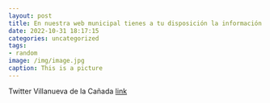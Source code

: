 ```yaml
---
layout: post
title: En nuestra web municipal tienes a tu disposición la información de las farmacias de guardia más cercanas. Puedes consultar las c...
date: 2022-10-31 18:17:15
categories: uncategorized
tags:
- random
image: /img/image.jpg
caption: This is a picture
---
```

Twitter Villanueva de la Cañada [link](https://twitter.com/AytoVDLCanada/status/1587057473562738690)

